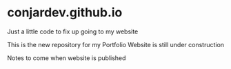 # conjardev.github.io
Just a little code to fix up going to my website

This is the new repository for my Portfolio
Website is still under construction

Notes to come when website is published
